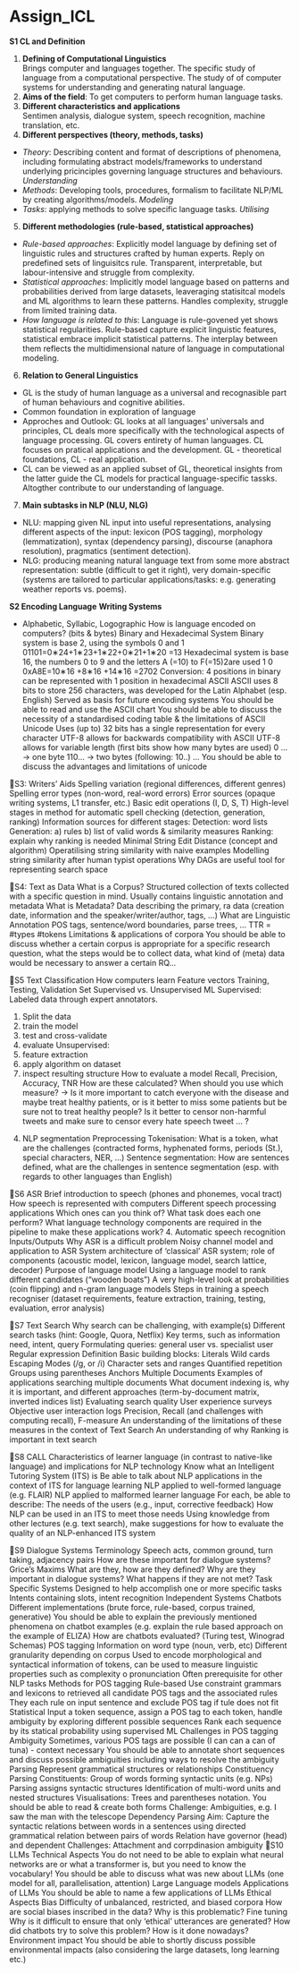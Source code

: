 # Assign_ICL

**S1 CL and Definition**
1. **Defining of Computational Linguistics**  
Brings computer and languages together. The specific study of language from a computational perspective. The study of of computer systems for understanding and generating natural language.
2. **Aims of the field**: To get computers to perform human language tasks.
3. **Different characteristics and applications**  
Sentimen analysis, dialogue system, speech recognition, machine translation, etc.
4. **Different perspectives (theory, methods, tasks)**  
- _Theory_: Describing content and format of descriptions of phenomena, including formulating abstract models/frameworks to understand underlying pricinciples governing language structures and behaviours. _Understanding_
- _Methods_: Developing tools, procedures, formalism to facilitate NLP/ML by creating algorithms/models. _Modeling_
- _Tasks_: applying methods to solve specific language tasks. _Utilising_
5. **Different methodologies (rule-based, statistical approaches)**  
- _Rule-based approaches_: Explicitly model language by defining set of linguistic rules and structures crafted by human experts. Reply on predefined sets of linguisitcs rule. Transparent, interpretable, but labour-intensive and struggle from complexity.
- _Statistical approaches_: Implicitly model language based on patterns and probabilities derived from large datasets, leaveraging statisitcal models and ML algorithms to learn these patterns. Handles complexity, struggle from limited training data.
- _How language is related to this_: Language is rule-govened yet shows statistical regularities. Rule-based capture explicit linguistic features, statistical embrace implicit statistical patterns. The interplay between them reflects the multidimensional nature of language in computational modeling.
6. **Relation to General Linguistics**
- GL is the study of human language as a universal and recognasible part of human behaviours and cognitive abilities.
- Common foundation in exploration of language
- Approches and Outlook: GL looks at all languages' universals and principles, CL deals more specifically with the technological aspects of language processing. GL covers entirety of human languages. CL focuses on pratical applications and the development. GL - theoretical foundations, CL - real application.
- CL can be viewed as an applied subset of GL, theoretical insights from the latter guide the CL models for practical language-specific tassks. Altogther contribute to our understanding of language.
7. **Main subtasks in NLP (NLU, NLG)** 
- NLU: mapping given NL input into useful representations, analysing different aspects of the input: lexicon (POS tagging), morphology (lemmatization), syntax (dependency parsing), discourse (anaphora resolution), pragmatics (sentiment detection).
- NLG: producing meaning natural language text from some more abstract representation: subtle (difficult to get it right), very domain-specific (systems are tailored to particular applications/tasks: e.g. generating weather reports vs. poems).


**S2 Encoding Language**
**Writing Systems**
- Alphabetic, Syllabic, Logographic 
How is language encoded on computers? (bits & bytes) 
Binary and Hexadecimal System 
Binary system is base 2, using the symbols 0 and 1 01101=0∗24+1∗23+1∗22+0∗21+1∗20 =13
Hexadecimal system is base 16, the numbers 0 to 9 and the letters A (=10) to F(=15)2are used 1 0
0xA8E=10∗16 +8∗16 +14∗16 =2702
Conversion: 4 positions in binary can be represented with 1 position in hexadecimal 
ASCII
ASCII uses 8 bits to store 256 characters, was developed for the Latin Alphabet (esp. English)
Served as basis for future encoding systems
You should be able to read and use the ASCII chart You should be able to discuss the necessity of a standardised coding table & the limitations of ASCII 
Unicode
Uses (up to) 32 bits 
has a single representation for every character UTF-8 allows for backwards compatibility with ASCII UTF-8 allows for variable length (first bits show how many bytes are used) 
0 ... → one byte
110... → two bytes (following: 10..) ... 
You should be able to discuss the advantages and limitations of unicode 


S3: Writers’ Aids 
Spelling variation (regional differences, different genres) 
Spelling error types (non-word, real-word errors)
Error sources (opaque writing systems, L1 transfer, etc.) 
Basic edit operations (I, D, S, T) 
High-level stages in method for automatic spell checking (detection, generation, ranking) 
Information sources for different stages: 
Detection: word lists 
Generation: a) rules b) list of valid words & similarity measures Ranking: explain why ranking is needed 
Minimal String Edit Distance (concept and algorithm) 
Operatilising string similarity with naive examples 
Modelling string similarity after human typist operations 
Why DAGs are useful tool for representing search space 

S4: Text as Data
What is a Corpus?
Structured collection of texts collected with a specific question in mind. Usually contains linguistic annotation and metadata 
What is Metadata?
Data describing the primary, ra data (creation date, information and the speaker/writer/author, tags, ...) 
What are Linguistic Annotation
POS tags, sentence/word boundaries, parse trees, ... 
TTR = #types #tokens 
Limitations & applications of corpora 
You should be able to discuss whether a certain corpus is appropriate for a specific research question, what the steps would be to collect data, what kind of (meta) data would be necessary to answer a certain RQ... 

S5 Text Classification
How computers learn 
Feature vectors 
Training, Testing, Validation Set 
Supervised vs. Unsupervised ML 
Supervised: Labeled data through expert annotators. 
1) Split the data
2) train the model
3) test and cross-validate
4) evaluate 
Unsupervised: 
1) feature extraction
2) apply algorithm on dataset
3) inspect resulting structure 
How to evaluate a model
Recall, Precision, Accuracy, TNR
How are these calculated?
When should you use which measure? → Is it more important to catch everyone with the disease and maybe treat healthy patients, or is it better to miss some patients but be sure not to treat healthy people? Is it better to censor non-harmful tweets and make sure to censor every hate speech tweet ... ? 
4. NLP segmentation
Preprocessing
Tokenisation: What is a token, what are the challenges (contracted forms, hyphenated forms, periods (St.), special characters, NER, …)
Sentence segmentation: How are sentences defined, what are the challenges in sentence segmentation (esp. with regards to other languages than English)

S6 ASR
Brief introduction to speech (phones and phonemes, vocal tract)
How speech is represented with computers
Different speech processing applications
Which ones can you think of?
What task does each one perform?
What language technology components are required in the pipeline to make these applications work?
4. Automatic speech recognition
Inputs/Outputs
Why ASR is a difficult problem
Noisy channel model and application to ASR
System architecture of ‘classical’ ASR system; role of components (acoustic model, lexicon, language model, search lattice, decoder)
Purpose of language model
Using a language model to rank different candidates (“wooden boats”)
A very high-level look at probabilities (coin flipping) and n-gram language models
Steps in training a speech recogniser (dataset requirements, feature extraction, training, testing, evaluation, error analysis)


S7 Text Search
Why search can be challenging, with example(s)
Different search tasks (hint: Google, Quora, Netflix)
Key terms, such as information need, intent, query
Formulating queries: general user vs. specialist user
Regular expression
Definition 
Basic building blocks:
Literals
Wild cards
Escaping
Modes (/g, or /i)
Character sets and ranges
Quantified repetition
Groups using parentheses
Anchors
Multiple Documents
Examples of applications searching multiple documents
What document indexing is, why it is important, and different approaches (term-by-document matrix, inverted indices list)
Evaluating search quality
User experience surveys
Objective user interaction logs
Precision, Recall (and challenges with computing recall), F-measure
An understanding of the limitations of these measures in the context of Text Search
An understanding of why Ranking is important in text search

S8 CALL
Characteristics of learner language (in contrast to native-like language) and implications for NLP technology
Know what an Intelligent Tutoring System (ITS) is 
Be able to talk about NLP applications in the context of ITS for language learning
NLP applied to well-formed language (e.g. FLAIR)
NLP applied to malformed learner language
For each, be able to describe:
The needs of the users (e.g., input, corrective feedback)
How NLP can be used in an ITS to meet those needs
Using knowledge from other lectures (e.g. text search), make suggestions for how to evaluate the quality of an NLP-enhanced ITS system


S9 Dialogue Systems
Terminology
Speech acts, common ground, turn taking, adjacency pairs
How are these important for dialogue systems?
Grice’s Maxims
What are they, how are they defined?
Why are they important in dialogue systems? What happens if they are not met?
Task Specific Systems
Designed to help accomplish one or more specific tasks
Intents containing slots, intent recognition
Independent Systems
Chatbots
Different implementations (brute force, rule-based, corpus trained, generative)
You should be able to explain the previously mentioned phenomena on chatbot examples (e.g. explain the rule based approach on the example of ELIZA)
How are chatbots evaluated? (Turing test, Winograd Schemas)
POS tagging
Information on word type (noun, verb, etc)
Different granularity depending on corpus
Used to encode morphological and syntactical information of tokens, can be used to measure linguistic properties such as complexity o pronunciation
Often prerequisite for other NLP tasks
Methods for POS tagging
Rule-based
Use constraint grammars and lexicons to retrieved all candidate POS tags and the associated rules
They each rule on input sentence and exclude POS tag if tule does not fit
Statistical
Input a token sequence, assign a POS tag to each token, handle ambiguity by exploring different possible sequences
Rank each sequence by its statical probability using supervised ML
Challenges in POS tagging
Ambiguity
Sometimes, various POS tags are possible (I can can a can of tuna) - context necessary
You should be able to annotate short sequences and discuss possible ambiguities including ways to resolve the ambiguity
Parsing
Represent grammatical structures or relationships
Constituency Parsing
Constituents: Group of words forming syntactic units (e.g. NPs)
Parsing assigns syntactic structures
Identification of multi-word units and nested structures
Visualisations: Trees and parentheses notation. You should be able to read & create both forms
Challenge: Ambiguities, e.g. I saw the man with the telescope
Dependency Parsing
Aim: Capture the syntactic relations between words in a sentences using directed grammatical relation between pairs of words
Relation have governor (head) and dependent 
Challenges: Attachment and corrpdinasion ambiguity
S10 LLMs
Technical Aspects
You do not need to be able to explain what neural networks are or what a transformer is, but you need to know the vocabulary!
You should be able to discuss what was new about LLMs (one model for all, parallelisation, attention)
Large Language models
Applications of LLMs
You should be able to name a few applications of LLMs
Ethical Aspects
Bias
Difficulty of unbalanced, restricted, and biased corpora
How are social biases inscribed in the data?
Why is this problematic?
Fine tuning
Why is it difficult to ensure that only ‘ethical’ utterances are generated?
How did chatbots try to solve this problem? How is it done nowadays?
Environment impact
You should be able to shortly discuss possible environmental impacts (also considering the large datasets, long learning etc.)




